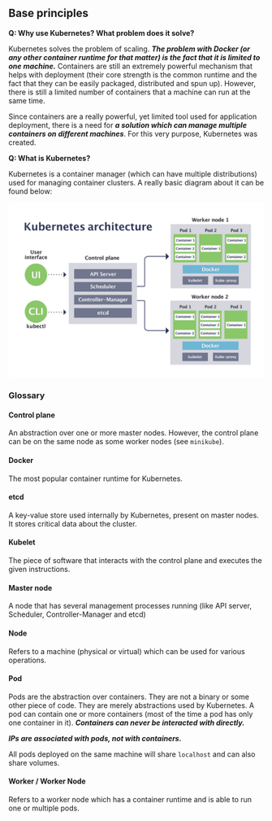 ## Base principles 

**Q: Why use Kubernetes? What problem does it solve?**

Kubernetes solves the problem of scaling. _**The problem with Docker (or any other container runtime for that matter)
is the fact that it is limited to one machine.**_ Containers are still an extremely powerful mechanism that helps with
deployment (their core strength is the common runtime and the fact that they can be easily packaged, distributed
and spun up). However, there is still a limited number of containers that a machine can run at the same time.

Since containers are a really powerful, yet limited tool used for application deployment, there is a need for _**a 
solution which can manage multiple containers on different machines**_. For this very purpose, Kubernetes was created.

**Q: What is Kubernetes?**

Kubernetes is a container manager (which can have multiple distributions) used for managing container clusters.
A really basic diagram about it can be found below:

![Kubernetes basic architecture diagram](./images/Kubernetes-architecture-diagram-1-1.png)

### Glossary

#### Control plane

An abstraction over one or more master nodes. However, the control plane can be on the same node as 
some worker nodes (see `minikube`).

#### Docker 

The most popular container runtime for Kubernetes.

#### etcd

A key-value store used internally by Kubernetes, present on master nodes. It stores critical data about the cluster.

#### Kubelet

The piece of software that interacts with the control plane and executes the given instructions.

#### Master node

A node that has several management processes running (like API server, Scheduler, Controller-Manager and etcd)

#### Node

Refers to a machine (physical or virtual) which can be used for various operations.

#### Pod

Pods are the abstraction over containers. They are not a binary or some other piece of code. They are merely
abstractions used by Kubernetes. A pod can contain one or more containers (most of the time a pod has only one 
container in it). _**Containers can never be interacted with directly.**_

_**IPs are associated with pods, not with containers.**_

All pods deployed on the same machine will share `localhost` and can also share volumes.

#### Worker / Worker Node

Refers to a worker node which has a container runtime and is able to run one or multiple pods.
